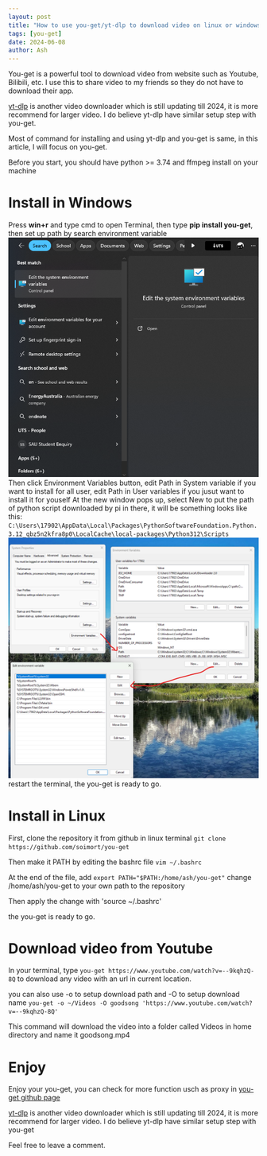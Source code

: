 ```yaml
---
layout: post
title: "How to use you-get/yt-dlp to download video on linux or windows"
tags: [you-get]
date: 2024-06-08
author: Ash
---
```

You-get is a powerful tool to download video from website such as Youtube, Bilibili, etc. I use this to share video to my friends so they do not have to download their app.

[yt-dlp](https://github.com/yt-dlp/yt-dlp) is another video downloader which is still updating till 2024, it is more recommend for larger video. I do believe yt-dlp have similar setup step with you-get.

Most of command for installing and using yt-dlp and you-get is same, in this article, I will focus on you-get.

Before you start, you should have python >= 3.74 and ffmpeg install on your machine

# Install in Windows
Press **win+r** and type cmd to open Terminal, then type **pip install you-get**, then set up path by search environment variable
![envir](/assets/img/envir.png)
Then click Environment Variables button, edit Path in System variable if you want to install for all user, edit Path in User variables if you jusut want to install it for youself
At the new window pops up, select New to put the path of python script downloaded by pi in there, it will be something looks like this:
`C:\Users\17902\AppData\Local\Packages\PythonSoftwareFoundation.Python.3.12_qbz5n2kfra8p0\LocalCache\local-packages\Python312\Scripts`
![envir2](/assets/img/envir2.png)
restart the terminal, the you-get is ready to go.
# Install in Linux
First, clone the repository it from github in linux terminal 
`git clone https://github.com/soimort/you-get`

Then make it PATH by editing the bashrc file
`vim ~/.bashrc`

At the end of the file, add
`export PATH="$PATH:/home/ash/you-get"`
change /home/ash/you-get to your own path to the repository

Then apply the change with
'source ~/.bashrc'

the you-get is ready to go.

# Download video from Youtube 
In your terminal, type `you-get https://www.youtube.com/watch?v=--9kqhzQ-8Q` to download any video with an url in current location.


you can also use -o to setup download path and -O to setup download name
`you-get -o ~/Videos -O goodsong 'https://www.youtube.com/watch?v=--9kqhzQ-8Q'`


This command will download the video into a folder called Videos in home directory and name it goodsong.mp4

# Enjoy
Enjoy your you-get, you can check for more function usch as proxy in [you-get github page](https://github.com/soimort/you-get)

[yt-dlp](https://github.com/yt-dlp/yt-dlp) is another video downloader which is still updating till 2024, it is more recommend for larger video. I do believe yt-dlp have similar setup step with you-get 

Feel free to leave a comment.


